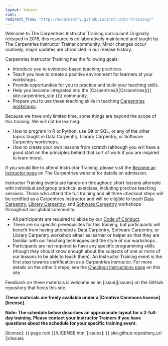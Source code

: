 ```yaml
---
layout: lesson
root: .
redirect_from: "http://swcarpentry.github.io/instructor-training/"
---
```


Welcome to The Carpentries Instructor Training curriculum! Originally released in 2016, this resource is collaboratively maintained and taught by The Carpentries Instructor Trainer community. Minor changes occur routinely; major updates are chronicled in our release history.
  
Carpentries Instructor Training has the following goals:  
* Introduce you to evidence-based teaching practices.
* Teach you how to create a positive environment for learners at your workshops.
* Provide opportunities for you to practice and build your teaching skills.
* Help you become integrated into the [Carpentries]([Carpentries]({{ site.carpentries_site }})) community.
* Prepare you to use these teaching skills in teaching [Carpentries workshops](https://carpentries.org/workshops/).
  
Because we have only limited time, some things are beyond the scope of this training. We will not be learning:
* How to program in R or Python, use Git or SQL, or any of the other topics taught in Data Carpentry, Library Carpentry, or Software Carpentry workshops.
* How to create your own lessons from scratch (although you will have a good start on the principles behind that sort of work if you are inspired to learn more).
  
If you would like to attend Instructor Training, please visit the [Become an Instructor page](https://carpentries.org/become-instructor/) on 
The Carpentries website for details on admission. 
  
Instructor Training events are hands-on throughout: short lessons alternate with individual 
and group practical exercises, including practice teaching sessions. Those who attend the 
full training and all three checkout steps will be certified as a Carpentries Instructor 
and will be eligible to teach [Data Carpentry](http://datacarpentry.org/), [Library Carpentry](https://librarycarpentry.org/), 
and [Software Carpentry](https://software-carpentry.org/) workshops throughout our global community.
* All participants are required to abide by our [Code of Conduct][conduct].
* There are no specific prerequisites for this training, but participants will benefit from having attended a Data Carpentry, Software Carpentry, or Library Carpentry workshop either as learner or helper so that they are familiar with our teaching techniques and the style of our workshops.
* Participants are not required to have any specific programming skills (though they should know enough about the subjects of one or more of our lessons to be able to teach them).
An Instructor Training event is the first step towards certification as a Carpentries Instructor. For more details on the other 3 steps, see the [Checkout Instructions page](https://data-lessons.github.io/instructor-training/checkout/index.html) on this site.
  
Feedback on these materials is welcome as an [issue][issues] on the GitHub repository that hosts this site.

**These materials are freely available under a [Creative Commons license][license].**

**Note: The schedule below describes an approximate layout for a 2-full-day training. Please contact your Instructor Trainers if you have questions about the schedule for your specific training event.**

[application-form]: https://amy.carpentries.org/forms/request_training/
[conduct]: https://docs.carpentries.org/topic_folders/policies/code-of-conduct.html
[license]: {{ page.root }}/LICENSE.html
[issues]: {{ site.github.repository_url }}/issues
